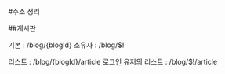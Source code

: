 

#주소 정리

##게시판

기본 : /blog/{blogId}
소유자 : /blog/$!
	
리스트 : /blog/{blogId}/article
로그인 유저의 리스트 : /blog/$!/article

